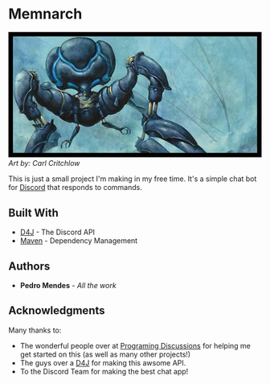 # Memnarch
![Memnarch](memnarch_bordered.png) *Art by: Carl Critchlow*

This is just a small project I'm making in my free time.
It's a simple chat bot for [Discord](https://discordapp.com/) that responds to commands.

## Built With

* [D4J](https://discord4j.com/) - The Discord API
* [Maven](https://maven.apache.org/) - Dependency Management

## Authors

* **Pedro Mendes** - *All the work*

## Acknowledgments

Many thanks to:
* The wonderful people over at [Programing Discussions](https://discord.gg/9zT7NHP) for helping me get started on this (as well as many other projects!)
* The guys over a [D4J](https://discord4j.com/) for making this awsome API. 
* To the Discord Team for making the best chat app!

